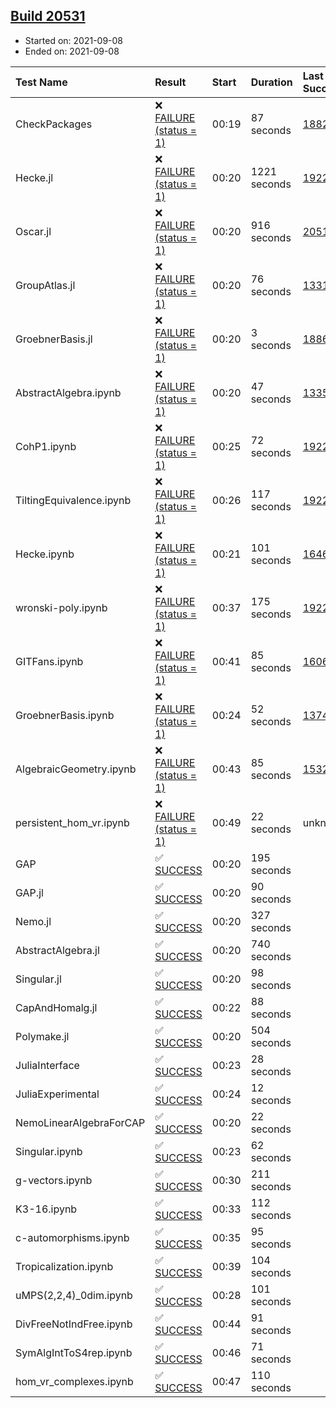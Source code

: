 ## [Build 20531](https://oscarci.mathematik.uni-kl.de/job/oscar/20531/)

* Started on: 2021-09-08
* Ended on: 2021-09-08

| Test Name    | Result | Start | Duration | Last Success | First Failure |
|:-------------|:-------|:------|:---------|:-------------|:--------------|
| CheckPackages | ❌ [FAILURE (status = 1)](https://oscarci.mathematik.uni-kl.de/job/oscar/20531/artifact/logs/build-20531/CheckPackages.log) | 00:19 | 87 seconds | [18822](https://oscarci.mathematik.uni-kl.de/job/oscar/18822/) | [18823](https://oscarci.mathematik.uni-kl.de/job/oscar/18823/) |
| Hecke.jl | ❌ [FAILURE (status = 1)](https://oscarci.mathematik.uni-kl.de/job/oscar/20531/artifact/logs/build-20531/Hecke.jl.log) | 00:20 | 1221 seconds | [19222](https://oscarci.mathematik.uni-kl.de/job/oscar/19222/) | [20152](https://oscarci.mathematik.uni-kl.de/job/oscar/20152/) |
| Oscar.jl | ❌ [FAILURE (status = 1)](https://oscarci.mathematik.uni-kl.de/job/oscar/20531/artifact/logs/build-20531/Oscar.jl.log) | 00:20 | 916 seconds | [20519](https://oscarci.mathematik.uni-kl.de/job/oscar/20519/) | [20520](https://oscarci.mathematik.uni-kl.de/job/oscar/20520/) |
| GroupAtlas.jl | ❌ [FAILURE (status = 1)](https://oscarci.mathematik.uni-kl.de/job/oscar/20531/artifact/logs/build-20531/GroupAtlas.jl.log) | 00:20 | 76 seconds | [13311](https://oscarci.mathematik.uni-kl.de/job/oscar/13311/) | [13312](https://oscarci.mathematik.uni-kl.de/job/oscar/13312/) |
| GroebnerBasis.jl | ❌ [FAILURE (status = 1)](https://oscarci.mathematik.uni-kl.de/job/oscar/20531/artifact/logs/build-20531/GroebnerBasis.jl.log) | 00:20 | 3 seconds | [18864](https://oscarci.mathematik.uni-kl.de/job/oscar/18864/) | [18865](https://oscarci.mathematik.uni-kl.de/job/oscar/18865/) |
| AbstractAlgebra.ipynb | ❌ [FAILURE (status = 1)](https://oscarci.mathematik.uni-kl.de/job/oscar/20531/artifact/logs/build-20531/AbstractAlgebra.ipynb.log) | 00:20 | 47 seconds | [13355](https://oscarci.mathematik.uni-kl.de/job/oscar/13355/) | [13356](https://oscarci.mathematik.uni-kl.de/job/oscar/13356/) |
| CohP1.ipynb | ❌ [FAILURE (status = 1)](https://oscarci.mathematik.uni-kl.de/job/oscar/20531/artifact/logs/build-20531/CohP1.ipynb.log) | 00:25 | 72 seconds | [19222](https://oscarci.mathematik.uni-kl.de/job/oscar/19222/) | [20152](https://oscarci.mathematik.uni-kl.de/job/oscar/20152/) |
| TiltingEquivalence.ipynb | ❌ [FAILURE (status = 1)](https://oscarci.mathematik.uni-kl.de/job/oscar/20531/artifact/logs/build-20531/TiltingEquivalence.ipynb.log) | 00:26 | 117 seconds | [19222](https://oscarci.mathematik.uni-kl.de/job/oscar/19222/) | [20152](https://oscarci.mathematik.uni-kl.de/job/oscar/20152/) |
| Hecke.ipynb | ❌ [FAILURE (status = 1)](https://oscarci.mathematik.uni-kl.de/job/oscar/20531/artifact/logs/build-20531/Hecke.ipynb.log) | 00:21 | 101 seconds | [16463](https://oscarci.mathematik.uni-kl.de/job/oscar/16463/) | [16464](https://oscarci.mathematik.uni-kl.de/job/oscar/16464/) |
| wronski-poly.ipynb | ❌ [FAILURE (status = 1)](https://oscarci.mathematik.uni-kl.de/job/oscar/20531/artifact/logs/build-20531/wronski-poly.ipynb.log) | 00:37 | 175 seconds | [19222](https://oscarci.mathematik.uni-kl.de/job/oscar/19222/) | [20152](https://oscarci.mathematik.uni-kl.de/job/oscar/20152/) |
| GITFans.ipynb | ❌ [FAILURE (status = 1)](https://oscarci.mathematik.uni-kl.de/job/oscar/20531/artifact/logs/build-20531/GITFans.ipynb.log) | 00:41 | 85 seconds | [16068](https://oscarci.mathematik.uni-kl.de/job/oscar/16068/) | [16069](https://oscarci.mathematik.uni-kl.de/job/oscar/16069/) |
| GroebnerBasis.ipynb | ❌ [FAILURE (status = 1)](https://oscarci.mathematik.uni-kl.de/job/oscar/20531/artifact/logs/build-20531/GroebnerBasis.ipynb.log) | 00:24 | 52 seconds | [13748](https://oscarci.mathematik.uni-kl.de/job/oscar/13748/) | [13749](https://oscarci.mathematik.uni-kl.de/job/oscar/13749/) |
| AlgebraicGeometry.ipynb | ❌ [FAILURE (status = 1)](https://oscarci.mathematik.uni-kl.de/job/oscar/20531/artifact/logs/build-20531/AlgebraicGeometry.ipynb.log) | 00:43 | 85 seconds | [15322](https://oscarci.mathematik.uni-kl.de/job/oscar/15322/) | [15323](https://oscarci.mathematik.uni-kl.de/job/oscar/15323/) |
| persistent_hom_vr.ipynb | ❌ [FAILURE (status = 1)](https://oscarci.mathematik.uni-kl.de/job/oscar/20531/artifact/logs/build-20531/persistent_hom_vr.ipynb.log) | 00:49 | 22 seconds | unknown | unknown |
| GAP | ✅ [SUCCESS](https://oscarci.mathematik.uni-kl.de/job/oscar/20531/artifact/logs/build-20531/GAP.log) | 00:20 | 195 seconds |  |  |
| GAP.jl | ✅ [SUCCESS](https://oscarci.mathematik.uni-kl.de/job/oscar/20531/artifact/logs/build-20531/GAP.jl.log) | 00:20 | 90 seconds |  |  |
| Nemo.jl | ✅ [SUCCESS](https://oscarci.mathematik.uni-kl.de/job/oscar/20531/artifact/logs/build-20531/Nemo.jl.log) | 00:20 | 327 seconds |  |  |
| AbstractAlgebra.jl | ✅ [SUCCESS](https://oscarci.mathematik.uni-kl.de/job/oscar/20531/artifact/logs/build-20531/AbstractAlgebra.jl.log) | 00:20 | 740 seconds |  |  |
| Singular.jl | ✅ [SUCCESS](https://oscarci.mathematik.uni-kl.de/job/oscar/20531/artifact/logs/build-20531/Singular.jl.log) | 00:20 | 98 seconds |  |  |
| CapAndHomalg.jl | ✅ [SUCCESS](https://oscarci.mathematik.uni-kl.de/job/oscar/20531/artifact/logs/build-20531/CapAndHomalg.jl.log) | 00:22 | 88 seconds |  |  |
| Polymake.jl | ✅ [SUCCESS](https://oscarci.mathematik.uni-kl.de/job/oscar/20531/artifact/logs/build-20531/Polymake.jl.log) | 00:20 | 504 seconds |  |  |
| JuliaInterface | ✅ [SUCCESS](https://oscarci.mathematik.uni-kl.de/job/oscar/20531/artifact/logs/build-20531/JuliaInterface.log) | 00:23 | 28 seconds |  |  |
| JuliaExperimental | ✅ [SUCCESS](https://oscarci.mathematik.uni-kl.de/job/oscar/20531/artifact/logs/build-20531/JuliaExperimental.log) | 00:24 | 12 seconds |  |  |
| NemoLinearAlgebraForCAP | ✅ [SUCCESS](https://oscarci.mathematik.uni-kl.de/job/oscar/20531/artifact/logs/build-20531/NemoLinearAlgebraForCAP.log) | 00:20 | 22 seconds |  |  |
| Singular.ipynb | ✅ [SUCCESS](https://oscarci.mathematik.uni-kl.de/job/oscar/20531/artifact/logs/build-20531/Singular.ipynb.log) | 00:23 | 62 seconds |  |  |
| g-vectors.ipynb | ✅ [SUCCESS](https://oscarci.mathematik.uni-kl.de/job/oscar/20531/artifact/logs/build-20531/g-vectors.ipynb.log) | 00:30 | 211 seconds |  |  |
| K3-16.ipynb | ✅ [SUCCESS](https://oscarci.mathematik.uni-kl.de/job/oscar/20531/artifact/logs/build-20531/K3-16.ipynb.log) | 00:33 | 112 seconds |  |  |
| c-automorphisms.ipynb | ✅ [SUCCESS](https://oscarci.mathematik.uni-kl.de/job/oscar/20531/artifact/logs/build-20531/c-automorphisms.ipynb.log) | 00:35 | 95 seconds |  |  |
| Tropicalization.ipynb | ✅ [SUCCESS](https://oscarci.mathematik.uni-kl.de/job/oscar/20531/artifact/logs/build-20531/Tropicalization.ipynb.log) | 00:39 | 104 seconds |  |  |
| uMPS(2,2,4)_0dim.ipynb | ✅ [SUCCESS](https://oscarci.mathematik.uni-kl.de/job/oscar/20531/artifact/logs/build-20531/uMPS-2-2-4-_0dim.ipynb.log) | 00:28 | 101 seconds |  |  |
| DivFreeNotIndFree.ipynb | ✅ [SUCCESS](https://oscarci.mathematik.uni-kl.de/job/oscar/20531/artifact/logs/build-20531/DivFreeNotIndFree.ipynb.log) | 00:44 | 91 seconds |  |  |
| SymAlgIntToS4rep.ipynb | ✅ [SUCCESS](https://oscarci.mathematik.uni-kl.de/job/oscar/20531/artifact/logs/build-20531/SymAlgIntToS4rep.ipynb.log) | 00:46 | 71 seconds |  |  |
| hom_vr_complexes.ipynb | ✅ [SUCCESS](https://oscarci.mathematik.uni-kl.de/job/oscar/20531/artifact/logs/build-20531/hom_vr_complexes.ipynb.log) | 00:47 | 110 seconds |  |  |
